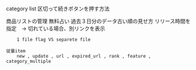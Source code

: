 
category list
	区切って続きボタンを押す方法

商品リストの管理
	無料占い
		過去３日分のデータ古い順の見せ方
			リリース時間を指定　-> 切れている場合、別リンクを表示
			
		1 file flag VS separete file

	従量item
		new , update , url , expired_url , rank , feature , category_multiple 